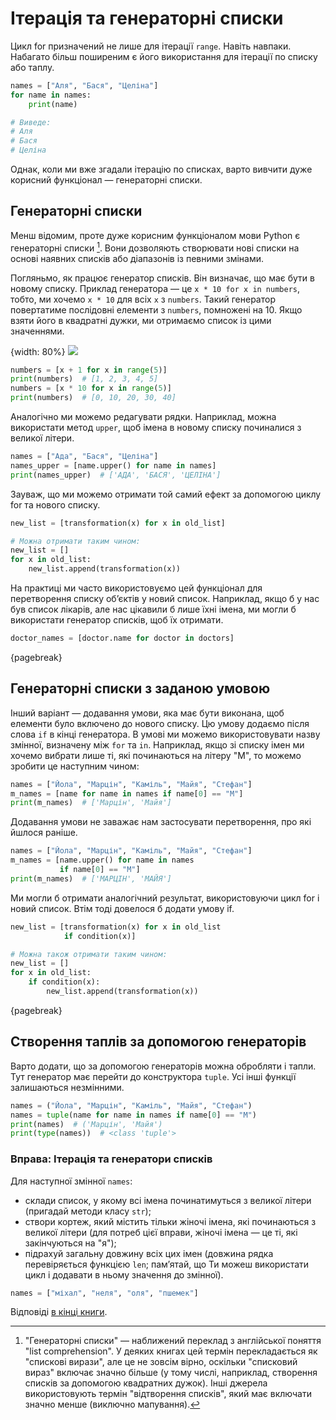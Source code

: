 # Ітерація та генераторні списки

Цикл for призначений не лише для ітерації `range`. Навіть навпаки. Набагато більш поширеним є його використання для ітерації по списку або таплу.

```python
names = ["Аля", "Бася", "Целіна"]
for name in names:
    print(name)

# Виведе:
# Аля
# Бася
# Целіна
```

Однак, коли ми вже згадали ітерацію по списках, варто вивчити дуже корисний функціонал — генераторні списки.

## Генераторні списки

Менш відомим, проте дуже корисним функціоналом мови Python є генераторні списки [^203_1]. Вони дозволяють створювати нові списки на основі наявних списків або діапазонів із певними змінами.

Погляньмо, як працює генератор списків. Він визначає, що має бути в новому списку. Приклад генератора — це `x * 10 for x in numbers`, тобто, ми хочемо `х * 10` для всіх `x` з `numbers`. Такий генератор повертатиме послідовні елементи з `numbers`, помножені на 10. Якщо взяти його в квадратні дужки, ми отримаємо список із цими значеннями.

{width: 80%}
![](comprehension.png)

```python
numbers = [x + 1 for x in range(5)]
print(numbers)  # [1, 2, 3, 4, 5]
numbers = [x * 10 for x in range(5)]
print(numbers)  # [0, 10, 20, 30, 40]
```

Аналогічно ми можемо редагувати рядки. Наприклад, можна використати метод `upper`, щоб імена в новому списку починалися з великої літери.

```python
names = ["Ада", "Бася", "Целіна"]
names_upper = [name.upper() for name in names]
print(names_upper)  # ['АДА', 'БАСЯ', 'ЦЕЛІНА']
```

Зауваж, що ми можемо отримати той самий ефект за допомогою циклу for та нового списку.

```python
new_list = [transformation(x) for x in old_list]

# Можна отримати таким чином:
new_list = []
for x in old_list:
    new_list.append(transformation(x))
```

На практиці ми часто використовуємо цей функціонал для перетворення списку об’єктів у новий список. Наприклад, якщо б у нас був список лікарів, але нас цікавили б лише їхні імена, ми могли б використати генератор списків, щоб їх отримати.

```python
doctor_names = [doctor.name for doctor in doctors]
```

{pagebreak}

## Генераторні списки з заданою умовою

Інший варіант — додавання умови, яка має бути виконана, щоб елементи було включено до нового списку. Цю умову додаємо після слова `if` в кінці генератора. В умові ми можемо використовувати назву змінної, визначену між `for` та `in`. Наприклад, якщо зі списку імен ми хочемо вибрати лише ті, які починаються на літеру "М", то можемо зробити це наступним чином:

```python
names = ["Йола", "Марцін", "Каміль", "Майя", "Стефан"]
m_names = [name for name in names if name[0] == "M"]
print(m_names)  # ['Марцін', 'Майя']
```

Додавання умови не заважає нам застосувати перетворення, про які йшлося раніше.

```python
names = ["Йола", "Марцін", "Каміль", "Майя", "Стефан"]
m_names = [name.upper() for name in names
           if name[0] == "M"]
print(m_names)  # ['МАРЦІН', 'МАЙЯ']
```

Ми могли б отримати аналогічний результат, використовуючи цикл for і новий список. Втім тоді довелося б додати умову if.

```python
new_list = [transformation(x) for x in old_list
            if condition(x)]

# Можна також отримати таким чином:
new_list = []
for x in old_list:
    if condition(x):
        new_list.append(transformation(x))
```

{pagebreak}

## Створення таплів за допомогою генераторів

Варто додати, що за допомогою генераторів можна обробляти і тапли. Тут генератор має перейти до конструктора `tuple`. Усі інші функції залишаються незмінними.

```python
names = ("Йола", "Марцін", "Каміль", "Майя", "Стефан")
names = tuple(name for name in names if name[0] == "M")
print(names)  # ('Марцін', 'Майя')
print(type(names))  # <class 'tuple'>
```

### Вправа: Ітерація та генератори списків

Для наступної змінної `names`:
* склади список, у якому всі імена починатимуться з великої літери (пригадай методи класу `str`);
* створи кортеж, який містить тільки жіночі імена, які починаються з великої літери (для потреб цієї вправи, жіночі імена — це ті, які закінчуються на "я");
* підрахуй загальну довжину всіх цих імен (довжина рядка перевіряється функцією `len`; пам’ятай, що Ти можеш використати цикл і додавати в ньому значення до змінної).

```python
names = ["міхал", "неля", "оля", "пшемек"]
```

Відповіді [в кінці книги](https://kt.academy/pl/article/py-rozwiazania).

[^203_1]: "Генераторні списки" — наближений переклад з англійської поняття "list comprehension". У деяких книгах цей термін перекладається як "спискові вирази", але це не зовсім вірно, оскільки "списковий вираз" включає значно більше (у тому числі, наприклад, створення списків за допомогою квадратних дужок). Інші джерела використовують термін "відтворення списків", який має включати значно менше (виключно мапування).

